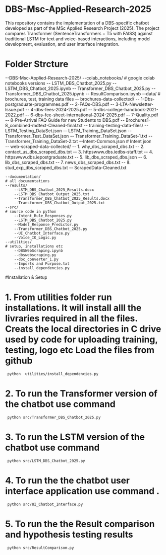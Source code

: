 # DBS-Msc-Applied-Research-2025
This repository contains the implementation of a DBS-specific chatbot developed as part of the MSc Applied Research Project (2025). The project compares Transformer (SentenceTransformers + T5 with FAISS) against traditional LSTM for text and voice-based interactions, including model development, evaluation, and user interface integration.

# Folder Strcture 

--DBS-Msc-Applied-Research-2025/
    --colab_notebooks/                                              # google colab notebooks versions 
        -- LSTM_DBS_Chatbot_2025.py
        -- LSTM_DBS_Chatbot_2025.ipynb
        -- Transformer_DBS_Chatbot_2025.py
        -- Transformer_DBS_Chatbot_2025.ipynb
        -- ResultComparison.ipynb
    --data/                                                          # brochures, test, training data files
        -- brochures-data-collected/
            -- 1-Dbs-postgraduate-programmes.pdf
            -- 2-FAQs-DBS.pdf
            -- 3-LTA-Newsletter-Issue.pdf
            -- 4-dbs-fees-2024-2025.pdf
            -- 5-dbs-college-handbook-2021-2022.pdf
            -- 6-dbs-fee-sheet-international-2024-2025.pdf
            -- 7-Quality.pdf
            -- 8-Pre-Arrival FAQ Guide for new Students to DBS.pdf
            -- Brochures1-8_combined-mdtext-Cleaned-final.txt
        -- training-testing-data-files/
            -- LSTM_Testing_DataSet.json
            -- LSTM_Training_DataSet.json
            -- Transformer_Test_DataSet.json
            -- Transformer_Training_DataSet-1.txt
            -- Transformer_Training_DataSet-2.txt
            --Intent-Common.json                                                # Intent json             
        -- web-scraped-data-collected/
            -- 1. why_dbs_scraped_dbs.txt
            -- 2. contact_us_dbs_scraped_dbs.txt
            -- 3. httpswww.dbs.iedbs-staff.txt
            -- 4. httpswww.dbs.iepostgraduate.txt
            -- 5. lib_dbs_scraped_dbs.json
            -- 6. lib_dbs_scraped_dbs.txt
            -- 7. news_dbs_scraped_dbs.txt
            -- 8. stud_exp_dbs_scraped_dbs.txt
            -- ScrapedData-Cleaned.txt

    --documentation/                                                        # all documentations
    --results/
        --LSTM_DBS_Chatbot_2025_Results.docx
        --LSTM_DBS_Chatbot_Output_2025.txt
        --Transformer_DBS_Chatbot_2025_Results.docx
        --Transformer_DBS_Chatbot_Output_2025.txt
    --src/                                                                  # source code in python
        --Intent_Rule_Responses.py
        --LSTM_DBS_Chatbot_2025.py
        --Model_Response_Predictor.py
        --Transformer_DBS_Chatbot_2025.py
        --UI_Chatbot_Interface.py
        --Voice_IO_Logic.py
    --utilities/                                                             # setup, installations etc
        --DBSWebScraping.ipynb
        --dbswebscraping.py
        --doc_converter_1.py
        --Imports and Purpose.txt
        --install_dependencies.py

#Installation & Setup

# 1. From utilities folder run installations. It will install alll the livraries required in all the files. Creats the local directories in C drive used by code for uploading training, testing, logo etc Load the files from github

     python  utilities/install_dependencies.py
# 2. To run the Transformer version of the chatbot use command 
     python src/Transformer_DBS_Chatbot_2025.py
# 3. To run the LSTM version of the chatbot use command 
     python src/LSTM_DBS_Chatbot_2025.py
# 4. To run the the chatbot user interface application use command . 
     python src/UI_Chatbot_Interface.py
# 5. To run the the Result comparison and hypothesis testing results
     python src/ResultComparison.py